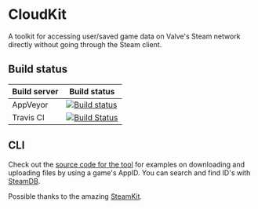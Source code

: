 # CloudKit

A toolkit for accessing user/saved game data on Valve's Steam network directly without going through the Steam client.

## Build status

| Build server    | Build status                                                                                                                                                            |
| --------------- | ----------------------------------------------------------------------------------------------------------------------------------------------------------------------- |
| AppVeyor        | [![Build status](https://ci.appveyor.com/api/projects/status/xpxj4i1nucsaummr/branch/master?svg=true)](https://ci.appveyor.com/project/unknownv2/cloudkit/branch/master)|
| Travis CI       | [![Build Status](https://travis-ci.com/unknownv2/CloudKit.svg?branch=master)](https://travis-ci.com/unknownv2/CloudKit)                                                 |

## CLI

Check out the [source code for the tool](CloudKit.Cli/Program.cs) for examples on downloading and uploading files by using a game's AppID. You can search and find ID's with [SteamDB](https://steamdb.info/apps/).


Possible thanks to the amazing [SteamKit](https://github.com/SteamRE/SteamKit).
